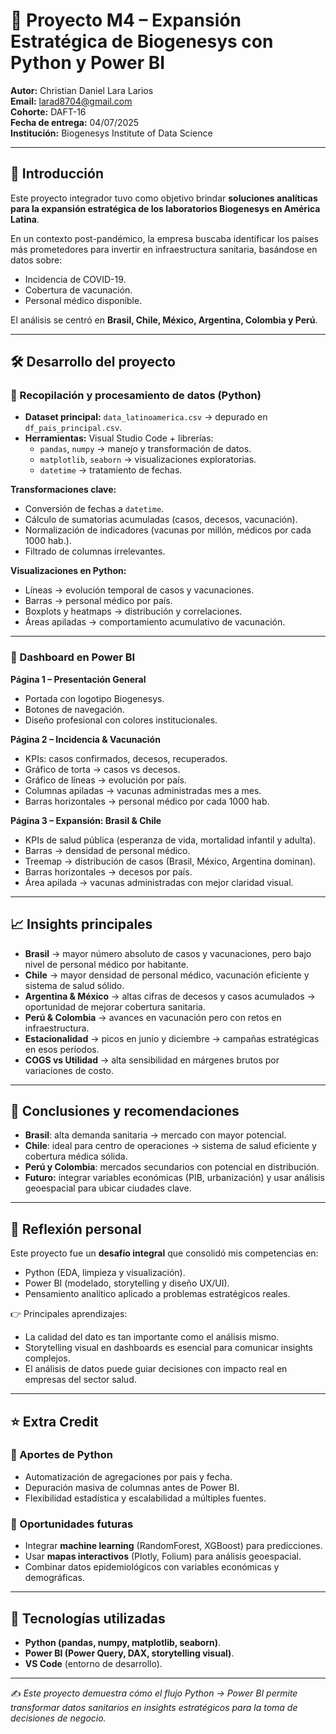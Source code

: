 # 🧬 Proyecto M4 – Expansión Estratégica de Biogenesys con Python y Power BI  

**Autor:** Christian Daniel Lara Larios  
**Email:** larad8704@gmail.com  
**Cohorte:** DAFT-16  
**Fecha de entrega:** 04/07/2025  
**Institución:** Biogenesys Institute of Data Science  

---

## 📌 Introducción  
Este proyecto integrador tuvo como objetivo brindar **soluciones analíticas para la expansión estratégica de los laboratorios Biogenesys en América Latina**.  

En un contexto post-pandémico, la empresa buscaba identificar los países más prometedores para invertir en infraestructura sanitaria, basándose en datos sobre:  
- Incidencia de COVID-19.  
- Cobertura de vacunación.  
- Personal médico disponible.  

El análisis se centró en **Brasil, Chile, México, Argentina, Colombia y Perú**.  

---

## 🛠️ Desarrollo del proyecto  

### 🔹 Recopilación y procesamiento de datos (Python)  
- **Dataset principal:** `data_latinoamerica.csv` → depurado en `df_pais_principal.csv`.  
- **Herramientas:** Visual Studio Code + librerías:  
  - `pandas`, `numpy` → manejo y transformación de datos.  
  - `matplotlib`, `seaborn` → visualizaciones exploratorias.  
  - `datetime` → tratamiento de fechas.  

**Transformaciones clave:**  
- Conversión de fechas a `datetime`.  
- Cálculo de sumatorias acumuladas (casos, decesos, vacunación).  
- Normalización de indicadores (vacunas por millón, médicos por cada 1000 hab.).  
- Filtrado de columnas irrelevantes.  

**Visualizaciones en Python:**  
- Líneas → evolución temporal de casos y vacunaciones.  
- Barras → personal médico por país.  
- Boxplots y heatmaps → distribución y correlaciones.  
- Áreas apiladas → comportamiento acumulativo de vacunación.  

---

### 🔹 Dashboard en Power BI  

**Página 1 – Presentación General**  
- Portada con logotipo Biogenesys.  
- Botones de navegación.  
- Diseño profesional con colores institucionales.  

**Página 2 – Incidencia & Vacunación**  
- KPIs: casos confirmados, decesos, recuperados.  
- Gráfico de torta → casos vs decesos.  
- Gráfico de líneas → evolución por país.  
- Columnas apiladas → vacunas administradas mes a mes.  
- Barras horizontales → personal médico por cada 1000 hab.  

**Página 3 – Expansión: Brasil & Chile**  
- KPIs de salud pública (esperanza de vida, mortalidad infantil y adulta).  
- Barras → densidad de personal médico.  
- Treemap → distribución de casos (Brasil, México, Argentina dominan).  
- Barras horizontales → decesos por país.  
- Área apilada → vacunas administradas con mejor claridad visual.  

---

## 📈 Insights principales  

- **Brasil** → mayor número absoluto de casos y vacunaciones, pero bajo nivel de personal médico por habitante.  
- **Chile** → mayor densidad de personal médico, vacunación eficiente y sistema de salud sólido.  
- **Argentina & México** → altas cifras de decesos y casos acumulados → oportunidad de mejorar cobertura sanitaria.  
- **Perú & Colombia** → avances en vacunación pero con retos en infraestructura.  
- **Estacionalidad** → picos en junio y diciembre → campañas estratégicas en esos períodos.  
- **COGS vs Utilidad** → alta sensibilidad en márgenes brutos por variaciones de costo.  

---

## 🧭 Conclusiones y recomendaciones  

- **Brasil**: alta demanda sanitaria → mercado con mayor potencial.  
- **Chile**: ideal para centro de operaciones → sistema de salud eficiente y cobertura médica sólida.  
- **Perú y Colombia**: mercados secundarios con potencial en distribución.  
- **Futuro:** integrar variables económicas (PIB, urbanización) y usar análisis geoespacial para ubicar ciudades clave.  

---

## 💭 Reflexión personal  

Este proyecto fue un **desafío integral** que consolidó mis competencias en:  
- Python (EDA, limpieza y visualización).  
- Power BI (modelado, storytelling y diseño UX/UI).  
- Pensamiento analítico aplicado a problemas estratégicos reales.  

👉 Principales aprendizajes:  
- La calidad del dato es tan importante como el análisis mismo.  
- Storytelling visual en dashboards es esencial para comunicar insights complejos.  
- El análisis de datos puede guiar decisiones con impacto real en empresas del sector salud.  

---

## ⭐ Extra Credit  

### 🔹 Aportes de Python  
- Automatización de agregaciones por país y fecha.  
- Depuración masiva de columnas antes de Power BI.  
- Flexibilidad estadística y escalabilidad a múltiples fuentes.  

### 🔹 Oportunidades futuras  
- Integrar **machine learning** (RandomForest, XGBoost) para predicciones.  
- Usar **mapas interactivos** (Plotly, Folium) para análisis geoespacial.  
- Combinar datos epidemiológicos con variables económicas y demográficas.  

---

## 🚀 Tecnologías utilizadas  
- **Python (pandas, numpy, matplotlib, seaborn)**.  
- **Power BI (Power Query, DAX, storytelling visual)**.  
- **VS Code** (entorno de desarrollo).  

---

✍️ *Este proyecto demuestra cómo el flujo Python → Power BI permite transformar datos sanitarios en insights estratégicos para la toma de decisiones de negocio.*  

